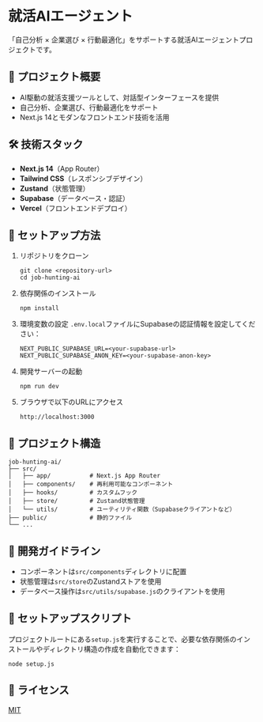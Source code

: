 # 就活AIエージェント

「自己分析 × 企業選び × 行動最適化」をサポートする就活AIエージェントプロジェクトです。

## 🎯 プロジェクト概要

- AI駆動の就活支援ツールとして、対話型インターフェースを提供
- 自己分析、企業選び、行動最適化をサポート
- Next.js 14とモダンなフロントエンド技術を活用

## 🛠️ 技術スタック

- **Next.js 14**（App Router）
- **Tailwind CSS**（レスポンシブデザイン）
- **Zustand**（状態管理）
- **Supabase**（データベース・認証）
- **Vercel**（フロントエンドデプロイ）

## 🚀 セットアップ方法

1. リポジトリをクローン
   ```
   git clone <repository-url>
   cd job-hunting-ai
   ```

2. 依存関係のインストール
   ```
   npm install
   ```

3. 環境変数の設定
   `.env.local`ファイルにSupabaseの認証情報を設定してください：
   ```
   NEXT_PUBLIC_SUPABASE_URL=<your-supabase-url>
   NEXT_PUBLIC_SUPABASE_ANON_KEY=<your-supabase-anon-key>
   ```

4. 開発サーバーの起動
   ```
   npm run dev
   ```

5. ブラウザで以下のURLにアクセス
   ```
   http://localhost:3000
   ```

## 📁 プロジェクト構造

```
job-hunting-ai/
├── src/
│   ├── app/           # Next.js App Router
│   ├── components/    # 再利用可能なコンポーネント
│   ├── hooks/         # カスタムフック
│   ├── store/         # Zustand状態管理
│   └── utils/         # ユーティリティ関数（Supabaseクライアントなど）
├── public/            # 静的ファイル
└── ...
```

## 📝 開発ガイドライン

- コンポーネントは`src/components`ディレクトリに配置
- 状態管理は`src/store`のZustandストアを使用
- データベース操作は`src/utils/supabase.js`のクライアントを使用

## 🔧 セットアップスクリプト

プロジェクトルートにある`setup.js`を実行することで、必要な依存関係のインストールやディレクトリ構造の作成を自動化できます：

```
node setup.js
```

## 📄 ライセンス

[MIT](LICENSE)
